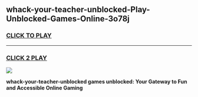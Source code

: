 
## whack-your-teacher-unblocked-Play-Unblocked-Games-Online-3o78j
<h3>
<a href="https://premium76.site?title=whack-your-teacher-unblocked&ref=25A">CLICK TO PLAY</a></h3>
<hr>

<h3>
<a href="https://premium76.site?title=whack-your-teacher-unblocked&ref=25A">CLICK 2 PLAY</a>
  
</h3>

<a href="https://premium76.site?title=whack-your-teacher-unblocked&ref=25A"><img src="https://clearcache.store/games.png"></a>


**whack-your-teacher-unblocked games unblocked: Your Gateway to Fun and Accessible Online Gaming**
